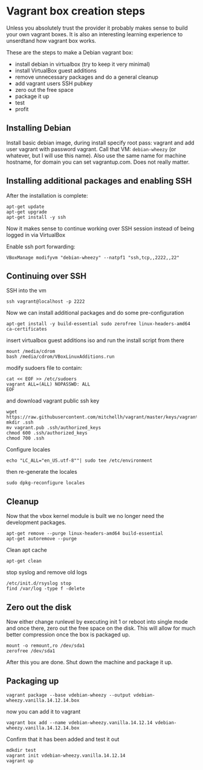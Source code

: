 # Vagrant box creation steps

Unless you absolutely trust the provider it probably makes sense to build your own vagrant boxes. It is also an interesting learning experience to unserdtand how vagrant box works.

These are the steps to make a Debian vagrant box:

* install debian in virtualbox (try to keep it very minimal)
* install VirtualBox guest additions
* remove unnecessary packages and do a general cleanup
* add vagrant users SSH pubkey
* zero out the free space
* package it up
* test
* profit

## Installing Debian
Install basic debian image, during install specify root pass: vagrant and add user vagrant with password vagrant.
Call that VM: `debian-wheezy` (or whatever, but I will use this name).
Also use the same name for machine hostname, for domain you can set vagrantup.com. Does not really matter.
## Installing additional packages and enabling SSH
After the installation is complete:
```
apt-get update 
apt-get upgrade 
apt-get install -y ssh 
```

Now it makes sense to continue working over SSH session instead of being logged in via VirtualBox

Enable ssh port forwarding:
```
VBoxManage modifyvm "debian-wheezy" --natpf1 "ssh,tcp,,2222,,22"
```

## Continuing over SSH

SSH into the vm
```
ssh vagrant@localhost -p 2222
```

Now we can install additional packages and do some pre-configuration

```
apt-get install -y build-essential sudo zerofree linux-headers-amd64 ca-certificates
```

insert virtualbox guest additions iso and run the install script from there

```
mount /media/cdrom 
bash /media/cdrom/VBoxLinuxAdditions.run
```

modify sudoers file to contain:

```
cat << EOF >> /etc/sudoers
vagrant ALL=(ALL) NOPASSWD: ALL
EOF
```
and download vagrant public ssh key

```
wget https://raw.githubusercontent.com/mitchellh/vagrant/master/keys/vagrant.pub
mkdir .ssh
mv vagrant.pub .ssh/authorized_keys
chmod 600 .ssh/authorized_keys
chmod 700 .ssh
```

Configure locales
```
echo "LC_ALL="en_US.utf-8""| sudo tee /etc/environment
```
then re-generate the locales
```
sudo dpkg-reconfigure locales
```

## Cleanup
Now that the vbox kernel module is built we no longer need the development packages.

```
apt-get remove --purge linux-headers-amd64 build-essential
apt-get autoremove --purge
```

Clean apt cache

```
apt-get clean
```

stop syslog and remove old logs

```
/etc/init.d/rsyslog stop
find /var/log -type f -delete
```
## Zero out the disk
Now either change runlevel by executing init 1 or reboot into single mode and once there, zero out the free space on the disk. This will allow for much better compression once the box is packaged up.

```
mount -o remount,ro /dev/sda1
zerofree /dev/sda1 
```
After this you are done. Shut down the machine and package it up.

## Packaging up
```
vagrant package --base vdebian-wheezy --output vdebian-wheezy.vanilla.14.12.14.box
```
now you can add it to vagrant
```
vagrant box add --name vdebian-wheezy.vanilla.14.12.14 vdebian-wheezy.vanilla.14.12.14.box
```
Confirm that it has been added and test it out

```
mdkdir test
vagrant init vdebian-wheezy.vanilla.14.12.14
vagrant up
```


